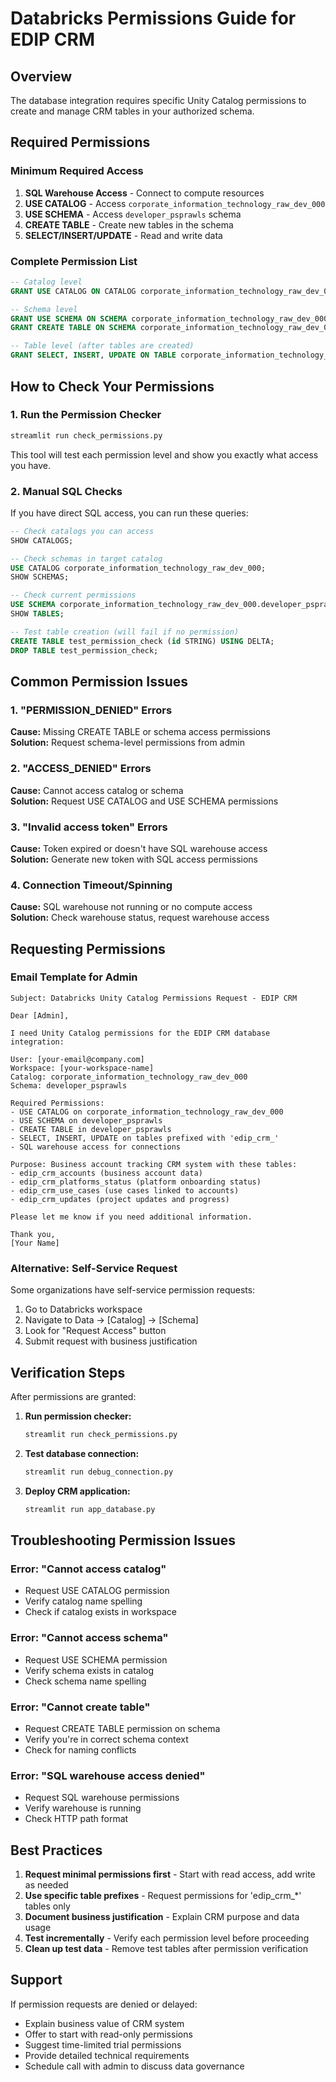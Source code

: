 # Databricks Permissions Guide for EDIP CRM

## Overview

The database integration requires specific Unity Catalog permissions to create and manage CRM tables in your authorized schema.

## Required Permissions

### Minimum Required Access
1. **SQL Warehouse Access** - Connect to compute resources
2. **USE CATALOG** - Access `corporate_information_technology_raw_dev_000`
3. **USE SCHEMA** - Access `developer_psprawls` schema
4. **CREATE TABLE** - Create new tables in the schema
5. **SELECT/INSERT/UPDATE** - Read and write data

### Complete Permission List
```sql
-- Catalog level
GRANT USE CATALOG ON CATALOG corporate_information_technology_raw_dev_000 TO [user];

-- Schema level  
GRANT USE SCHEMA ON SCHEMA corporate_information_technology_raw_dev_000.developer_psprawls TO [user];
GRANT CREATE TABLE ON SCHEMA corporate_information_technology_raw_dev_000.developer_psprawls TO [user];

-- Table level (after tables are created)
GRANT SELECT, INSERT, UPDATE ON TABLE corporate_information_technology_raw_dev_000.developer_psprawls.edip_crm_* TO [user];
```

## How to Check Your Permissions

### 1. Run the Permission Checker
```bash
streamlit run check_permissions.py
```

This tool will test each permission level and show you exactly what access you have.

### 2. Manual SQL Checks
If you have direct SQL access, you can run these queries:

```sql
-- Check catalogs you can access
SHOW CATALOGS;

-- Check schemas in target catalog
USE CATALOG corporate_information_technology_raw_dev_000;
SHOW SCHEMAS;

-- Check current permissions
USE SCHEMA corporate_information_technology_raw_dev_000.developer_psprawls;
SHOW TABLES;

-- Test table creation (will fail if no permission)
CREATE TABLE test_permission_check (id STRING) USING DELTA;
DROP TABLE test_permission_check;
```

## Common Permission Issues

### 1. "PERMISSION_DENIED" Errors
**Cause:** Missing CREATE TABLE or schema access permissions  
**Solution:** Request schema-level permissions from admin

### 2. "ACCESS_DENIED" Errors  
**Cause:** Cannot access catalog or schema  
**Solution:** Request USE CATALOG and USE SCHEMA permissions

### 3. "Invalid access token" Errors
**Cause:** Token expired or doesn't have SQL warehouse access  
**Solution:** Generate new token with SQL access permissions

### 4. Connection Timeout/Spinning
**Cause:** SQL warehouse not running or no compute access  
**Solution:** Check warehouse status, request warehouse access

## Requesting Permissions

### Email Template for Admin
```
Subject: Databricks Unity Catalog Permissions Request - EDIP CRM

Dear [Admin],

I need Unity Catalog permissions for the EDIP CRM database integration:

User: [your-email@company.com]
Workspace: [your-workspace-name]
Catalog: corporate_information_technology_raw_dev_000  
Schema: developer_psprawls

Required Permissions:
- USE CATALOG on corporate_information_technology_raw_dev_000
- USE SCHEMA on developer_psprawls
- CREATE TABLE in developer_psprawls  
- SELECT, INSERT, UPDATE on tables prefixed with 'edip_crm_'
- SQL warehouse access for connections

Purpose: Business account tracking CRM system with these tables:
- edip_crm_accounts (business account data)
- edip_crm_platforms_status (platform onboarding status)  
- edip_crm_use_cases (use cases linked to accounts)
- edip_crm_updates (project updates and progress)

Please let me know if you need additional information.

Thank you,
[Your Name]
```

### Alternative: Self-Service Request
Some organizations have self-service permission requests:
1. Go to Databricks workspace
2. Navigate to Data → [Catalog] → [Schema]  
3. Look for "Request Access" button
4. Submit request with business justification

## Verification Steps

After permissions are granted:

1. **Run permission checker:**
   ```bash
   streamlit run check_permissions.py
   ```

2. **Test database connection:**
   ```bash
   streamlit run debug_connection.py
   ```

3. **Deploy CRM application:**
   ```bash
   streamlit run app_database.py
   ```

## Troubleshooting Permission Issues

### Error: "Cannot access catalog"
- Request USE CATALOG permission
- Verify catalog name spelling
- Check if catalog exists in workspace

### Error: "Cannot access schema"  
- Request USE SCHEMA permission
- Verify schema exists in catalog
- Check schema name spelling

### Error: "Cannot create table"
- Request CREATE TABLE permission on schema
- Verify you're in correct schema context
- Check for naming conflicts

### Error: "SQL warehouse access denied"
- Request SQL warehouse permissions
- Verify warehouse is running
- Check HTTP path format

## Best Practices

1. **Request minimal permissions first** - Start with read access, add write as needed
2. **Use specific table prefixes** - Request permissions for 'edip_crm_*' tables only  
3. **Document business justification** - Explain CRM purpose and data usage
4. **Test incrementally** - Verify each permission level before proceeding
5. **Clean up test data** - Remove test tables after permission verification

## Support

If permission requests are denied or delayed:
- Explain business value of CRM system
- Offer to start with read-only permissions
- Suggest time-limited trial permissions
- Provide detailed technical requirements
- Schedule call with admin to discuss data governance